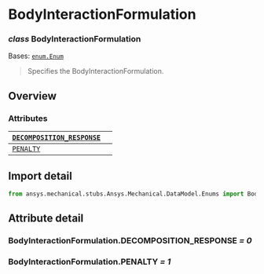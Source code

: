 <a id="bodyinteractionformulation"></a>

# BodyInteractionFormulation

<a id="BodyInteractionFormulation"></a>

### *class* BodyInteractionFormulation

Bases: [`enum.Enum`](https://docs.python.org/3/library/enum.html#enum.Enum)

> Specifies the BodyInteractionFormulation.

> <!-- !! processed by numpydoc !! -->

<a id="overview"></a>

## Overview

### Attributes

| [`DECOMPOSITION_RESPONSE`](#BodyInteractionFormulation.DECOMPOSITION_RESPONSE)   |    |
|----------------------------------------------------------------------------------|----|
| [`PENALTY`](#BodyInteractionFormulation.PENALTY)                                 |    |

<a id="import-detail"></a>

## Import detail

```python
from ansys.mechanical.stubs.Ansys.Mechanical.DataModel.Enums import BodyInteractionFormulation
```

<a id="attribute-detail"></a>

## Attribute detail

<a id="BodyInteractionFormulation.DECOMPOSITION_RESPONSE"></a>

### BodyInteractionFormulation.DECOMPOSITION_RESPONSE *= 0*

<a id="BodyInteractionFormulation.PENALTY"></a>

### BodyInteractionFormulation.PENALTY *= 1*
